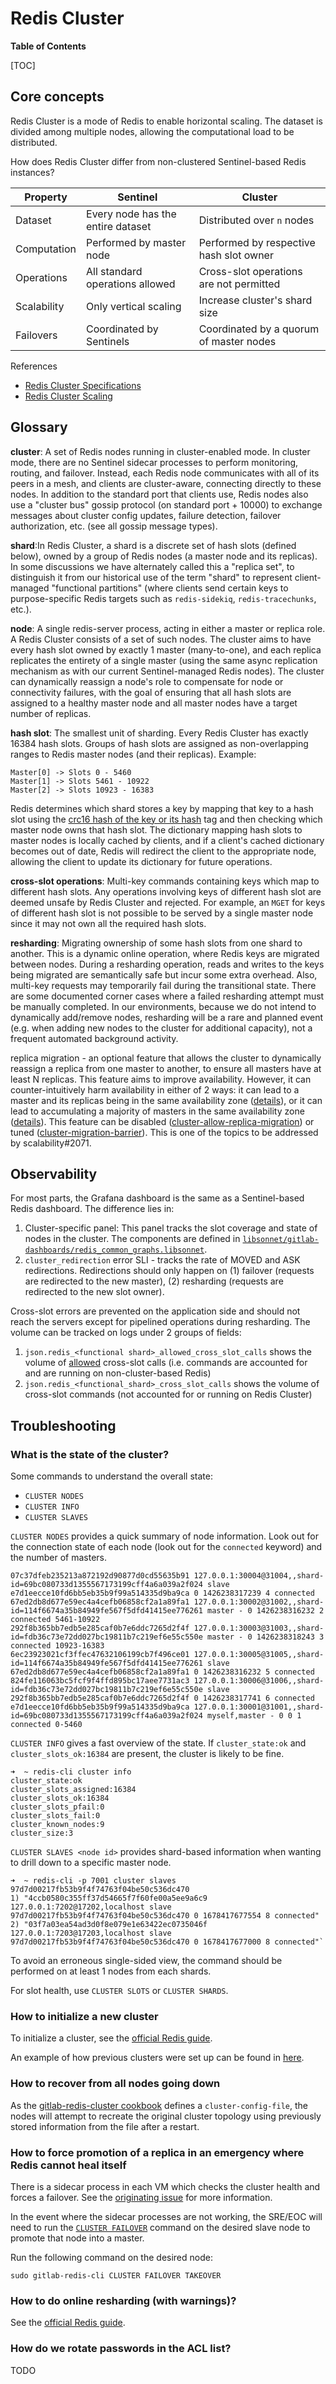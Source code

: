# Redis Cluster

**Table of Contents**

[TOC]

## Core concepts

Redis Cluster is a mode of Redis to enable horizontal scaling. The dataset is divided among multiple nodes, allowing the computational load to be distributed.

How does Redis Cluster differ from non-clustered Sentinel-based Redis instances?

| Property | Sentinel | Cluster |
| --------- | ------ | ------ |
| Dataset | Every node has the entire dataset | Distributed over `n` nodes |
| Computation | Performed by master node | Performed by respective hash slot owner |
| Operations | All standard operations allowed | Cross-slot operations are not permitted |
| Scalability | Only vertical scaling | Increase cluster's shard size |
| Failovers | Coordinated by Sentinels | Coordinated by a quorum of master nodes |

References

- [Redis Cluster Specifications](https://redis.io/docs/reference/cluster-spec/)
- [Redis Cluster Scaling](https://redis.io/docs/management/scaling/)

## Glossary

**cluster**: A set of Redis nodes running in cluster-enabled mode.  In cluster mode, there are no Sentinel sidecar processes to perform monitoring, routing, and failover.  Instead, each Redis node communicates with all of its peers in a mesh, and clients are cluster-aware, connecting directly to these nodes.  In addition to the standard port that clients use, Redis nodes also use a "cluster bus" gossip protocol (on standard port + 10000) to exchange messages about cluster config updates, failure detection, failover authorization, etc. (see all gossip message types).

**shard**:In Redis Cluster, a shard is a discrete set of hash slots (defined below), owned by a group of Redis nodes (a master node and its replicas).  In some discussions we have alternately called this a "replica set", to distinguish it from our historical use of the term "shard" to represent client-managed "functional partitions" (where clients send certain keys to purpose-specific Redis targets such as `redis-sidekiq`, `redis-tracechunks`, etc.).

**node**: A single redis-server process, acting in either a master or replica role.  A Redis Cluster consists of a set of such nodes.  The cluster aims to have every hash slot owned by exactly 1 master (many-to-one), and each replica replicates the entirety of a single master (using the same async replication mechanism as with our current Sentinel-managed Redis nodes).  The cluster can dynamically reassign a node's role to compensate for node or connectivity failures, with the goal of ensuring that all hash slots are assigned to a healthy master node and all master nodes have a target number of replicas.

**hash slot**: The smallest unit of sharding. Every Redis Cluster has exactly 16384 hash slots.  Groups of hash slots are assigned as non-overlapping ranges to Redis master nodes (and their replicas).  Example:

```
Master[0] -> Slots 0 - 5460
Master[1] -> Slots 5461 - 10922
Master[2] -> Slots 10923 - 16383
```

Redis determines which shard stores a key by mapping that key to a hash slot using the [crc16 hash of the key or its hash](https://github.com/redis/redis/blob/7.0.7/src/cluster.c#L927-L952) tag and then checking which master node owns that hash slot.  The dictionary mapping hash slots to master nodes is locally cached by clients, and if a client's cached dictionary becomes out of date, Redis will redirect the client to the appropriate node, allowing the client to update its dictionary for future operations.

**cross-slot operations**: Multi-key commands containing keys which map to different hash slots. Any operations involving keys of different hash slot are deemed unsafe by Redis Cluster and rejected. For example, an `MGET` for keys of different hash slot is not possible to be served by a single master node since it may not own all the required hash slots.

**resharding**:  Migrating ownership of some hash slots from one shard to another.  This is a dynamic online operation, where Redis keys are migrated between nodes.  During a resharding operation, reads and writes to the keys being migrated are semantically safe but incur some extra overhead.  Also, multi-key requests may temporarily fail during the transitional state.  There are some documented corner cases where a failed resharding attempt must be manually completed.  In our environments, because we do not intend to dynamically add/remove nodes, resharding will be a rare and planned event (e.g. when adding new nodes to the cluster for additional capacity), not a frequent automated background activity.

replica migration - an optional feature that allows the cluster to dynamically reassign a replica from one master to another, to ensure all masters have at least N replicas.  This feature aims to improve availability.  However, it can counter-intuitively harm availability in either of 2 ways: it can lead to a master and its replicas being in the same availability zone ([details](https://gitlab.com/gitlab-com/gl-infra/scalability/-/issues/1962#note_1140700451)), or it can lead to accumulating a majority of masters in the same availability zone ([details](https://gitlab.com/gitlab-com/gl-infra/scalability/-/issues/1962#note_1140436657)).  This feature can be disabled ([cluster-allow-replica-migration](https://github.com/redis/redis/blob/7.0.7/redis.conf#L1662-L1668)) or tuned ([cluster-migration-barrier](https://github.com/redis/redis/blob/7.0.7/redis.conf#L1642-L1660)).  This is one of the topics to be addressed by scalability#2071.

## Observability

For most parts, the Grafana dashboard is the same as a Sentinel-based Redis dashboard. The difference lies in:

1. Cluster-specific panel: This panel tracks the slot coverage and state of nodes in the cluster. The components are defined in [`libsonnet/gitlab-dashboards/redis_common_graphs.libsonnet`](https://gitlab.com/gitlab-com/runbooks/-/blob/ff4ff9dd29ee417a4a7d1940178c3085cc25730f/libsonnet/gitlab-dashboards/redis_common_graphs.libsonnet#L449).
2. `cluster_redirection` error SLI - tracks the rate of MOVED and ASK redirections. Redirections should only happen on (1) failover (requests are redirected to the new master), (2) resharding (requests are redirected to the new slot owner).

Cross-slot errors are prevented on the application side and should not reach the servers except for pipelined operations during resharding. The volume can be tracked on logs under 2 groups of fields:

1. `json.redis_<functional shard>_allowed_cross_slot_calls` shows the volume of [allowed](https://gitlab.com/gitlab-org/gitlab/-/blob/92312944bb8a827b5d00509a5d07d0fe8ee4955d/lib/gitlab/instrumentation/redis_cluster_validator.rb#L205) cross-slot calls (i.e. commands are accounted for and are running on non-cluster-based Redis)
2. `json.redis_<functional_shard>_cross_slot_calls` shows the volume of cross-slot commands (not accounted for or running on Redis Cluster)

## Troubleshooting

### What is the state of the cluster?

Some commands to understand the overall state:

- `CLUSTER NODES`
- `CLUSTER INFO`
- `CLUSTER SLAVES`

`CLUSTER NODES` provides a quick summary of node information. Look out for the connection state of each node (look out for the `connected` keyword) and the number of masters.

```
07c37dfeb235213a872192d90877d0cd55635b91 127.0.0.1:30004@31004,,shard-id=69bc080733d1355567173199cff4a6a039a2f024 slave e7d1eecce10fd6bb5eb35b9f99a514335d9ba9ca 0 1426238317239 4 connected
67ed2db8d677e59ec4a4cefb06858cf2a1a89fa1 127.0.0.1:30002@31002,,shard-id=114f6674a35b84949fe567f5dfd41415ee776261 master - 0 1426238316232 2 connected 5461-10922
292f8b365bb7edb5e285caf0b7e6ddc7265d2f4f 127.0.0.1:30003@31003,,shard-id=fdb36c73e72dd027bc19811b7c219ef6e55c550e master - 0 1426238318243 3 connected 10923-16383
6ec23923021cf3ffec47632106199cb7f496ce01 127.0.0.1:30005@31005,,shard-id=114f6674a35b84949fe567f5dfd41415ee776261 slave 67ed2db8d677e59ec4a4cefb06858cf2a1a89fa1 0 1426238316232 5 connected
824fe116063bc5fcf9f4ffd895bc17aee7731ac3 127.0.0.1:30006@31006,,shard-id=fdb36c73e72dd027bc19811b7c219ef6e55c550e slave 292f8b365bb7edb5e285caf0b7e6ddc7265d2f4f 0 1426238317741 6 connected
e7d1eecce10fd6bb5eb35b9f99a514335d9ba9ca 127.0.0.1:30001@31001,,shard-id=69bc080733d1355567173199cff4a6a039a2f024 myself,master - 0 0 1 connected 0-5460
```

`CLUSTER INFO` gives a fast overview of the state. If `cluster_state:ok` and `cluster_slots_ok:16384` are present, the cluster is likely to be fine.

```
➜  ~ redis-cli cluster info
cluster_state:ok
cluster_slots_assigned:16384
cluster_slots_ok:16384
cluster_slots_pfail:0
cluster_slots_fail:0
cluster_known_nodes:9
cluster_size:3
```

`CLUSTER SLAVES <node id>` provides shard-based information when wanting to drill down to a specific master node.

```
➜  ~ redis-cli -p 7001 cluster slaves 97d7d00217fb53b9f4f74763f04be50c536dc470
1) "4ccb0580c355ff37d54665f7f60fe00a5ee9a6c9 127.0.0.1:7202@17202,localhost slave 97d7d00217fb53b9f4f74763f04be50c536dc470 0 1678417677554 8 connected"
2) "03f7a03ea54ad3d0f8e079e1e63422ec0735046f 127.0.0.1:7203@17203,localhost slave 97d7d00217fb53b9f4f74763f04be50c536dc470 0 1678417677000 8 connected"`
```

To avoid an erroneous single-sided view, the command should be performed on at least 1 nodes from each shards.

For slot health, use `CLUSTER SLOTS` or `CLUSTER SHARDS`.

### How to initialize a new cluster

To initialize a cluster, see the [official Redis guide](https://redis.io/docs/management/scaling/#create-a-redis-cluster).

An example of how previous clusters were set up can be found in [here](https://gitlab.com/gitlab-com/gl-infra/scalability/-/issues/2210#note_1287069028).

### How to recover from all nodes going down

As the [gitlab-redis-cluster cookbook](https://gitlab.com/gitlab-cookbooks/gitlab-redis-cluster/-/blob/3dd0f008677d7e85121fe659428adcfc1277e904/attributes/default.rb#L14) defines a `cluster-config-file`, the nodes will attempt to recreate the original cluster topology using previously stored information from the file after a restart.

### How to force promotion of a replica in an emergency where Redis cannot heal itself

There is a sidecar process in each VM which checks the cluster health and forces a failover. See the [originating issue](https://gitlab.com/gitlab-com/gl-infra/scalability/-/issues/2140) for more information.

In the event where the sidecar processes are not working, the SRE/EOC will need to run the [`CLUSTER FAILOVER`](https://redis.io/commands/cluster-failover/) command on the desired slave node to promote that node into a master.

Run the following command on the desired node:

```
sudo gitlab-redis-cli CLUSTER FAILOVER TAKEOVER
```

### How to do online resharding (with warnings)?

See the [official Redis guide](https://redis.io/docs/management/scaling/#reshard-the-cluster).

### How do we rotate passwords in the ACL list?

TODO
